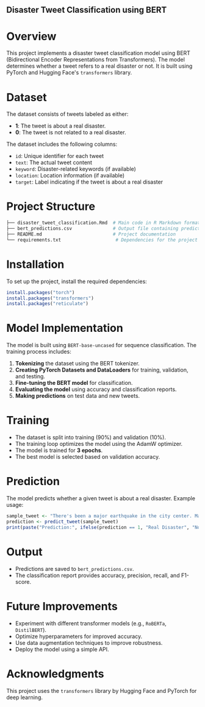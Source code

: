 ## Disaster Tweet Classification using BERT


# Overview
This project implements a disaster tweet classification model using BERT (Bidirectional Encoder Representations from Transformers). The model determines whether a tweet refers to a real disaster or not. It is built using PyTorch and Hugging Face's `transformers` library.

# Dataset
The dataset consists of tweets labeled as either:
- **1**: The tweet is about a real disaster.
- **0**: The tweet is not related to a real disaster.

The dataset includes the following columns:
- `id`: Unique identifier for each tweet
- `text`: The actual tweet content
- `keyword`: Disaster-related keywords (if available)
- `location`: Location information (if available)
- `target`: Label indicating if the tweet is about a real disaster

# Project Structure
```r
├── disaster_tweet_classification.Rmd  # Main code in R Markdown format
├── bert_predictions.csv               # Output file containing predictions
├── README.md                          # Project documentation
└── requirements.txt                    # Dependencies for the project
```

# Installation
To set up the project, install the required dependencies:
```r
install.packages("torch")
install.packages("transformers")
install.packages("reticulate")
```

# Model Implementation
The model is built using `BERT-base-uncased` for sequence classification. The training process includes:
1. **Tokenizing** the dataset using the BERT tokenizer.
2. **Creating PyTorch Datasets and DataLoaders** for training, validation, and testing.
3. **Fine-tuning the BERT model** for classification.
4. **Evaluating the model** using accuracy and classification reports.
5. **Making predictions** on test data and new tweets.

# Training
- The dataset is split into training (90%) and validation (10%).
- The training loop optimizes the model using the AdamW optimizer.
- The model is trained for **3 epochs**.
- The best model is selected based on validation accuracy.

# Prediction
The model predicts whether a given tweet is about a real disaster. Example usage:
```r
sample_tweet <- "There's been a major earthquake in the city center. Many buildings have collapsed."
prediction <- predict_tweet(sample_tweet)
print(paste("Prediction:", ifelse(prediction == 1, "Real Disaster", "Not a Real Disaster")))
```

# Output
- Predictions are saved to `bert_predictions.csv`.
- The classification report provides accuracy, precision, recall, and F1-score.

# Future Improvements
- Experiment with different transformer models (e.g., `RoBERTa`, `DistilBERT`).
- Optimize hyperparameters for improved accuracy.
- Use data augmentation techniques to improve robustness.
- Deploy the model using a simple API.

# Acknowledgments
This project uses the `transformers` library by Hugging Face and PyTorch for deep learning.
